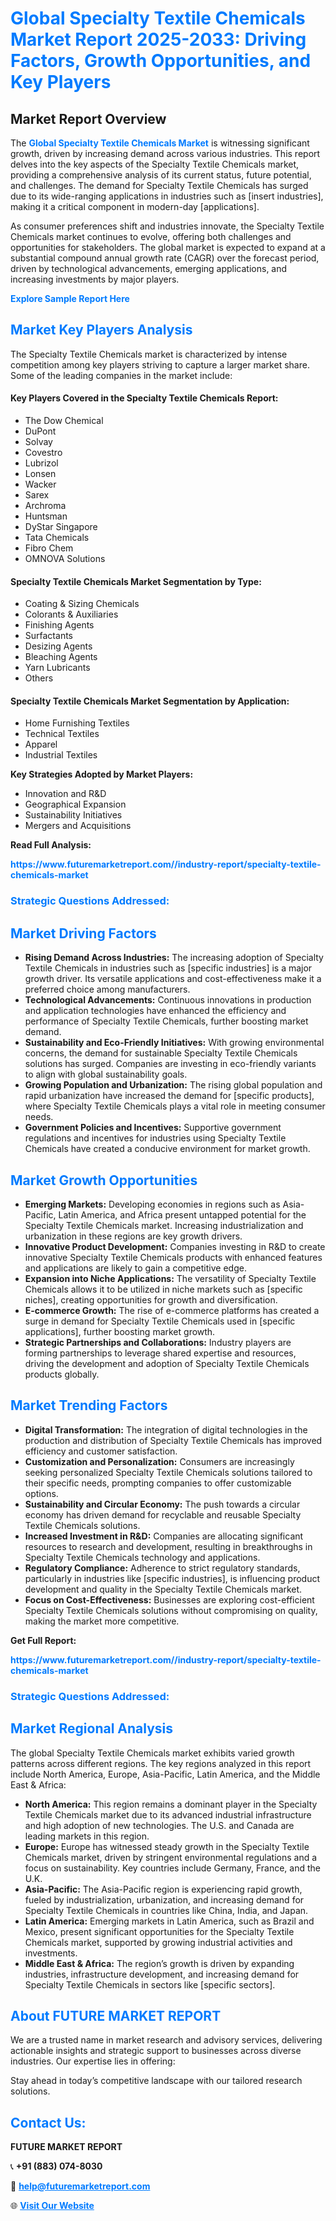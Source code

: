 <h1 style="color: #007BFF;">Global Specialty Textile Chemicals Market Report 2025-2033: Driving Factors, Growth Opportunities, and Key Players</h1>

<section id="overview">
<h2>Market Report Overview</h2>
<p>The <a href="https://www.futuremarketreport.com//industry-report/specialty-textile-chemicals-market" style="color: #007BFF; text-decoration: none;"><strong>Global Specialty Textile Chemicals Market</strong></a> is witnessing significant growth, driven by increasing demand across various industries. This report delves into the key aspects of the Specialty Textile Chemicals market, providing a comprehensive analysis of its current status, future potential, and challenges. The demand for Specialty Textile Chemicals has surged due to its wide-ranging applications in industries such as [insert industries], making it a critical component in modern-day [applications].</p>
<p>As consumer preferences shift and industries innovate, the Specialty Textile Chemicals market continues to evolve, offering both challenges and opportunities for stakeholders. The global market is expected to expand at a substantial compound annual growth rate (CAGR) over the forecast period, driven by technological advancements, emerging applications, and increasing investments by major players.</p>
</section>

<section id="overview">
<p><a href="https://www.futuremarketreport.com//request-sample/reportId=91676" style="color: #007BFF; text-decoration: none;"><strong>Explore Sample Report Here</strong></a></p>
</section>

<section id="key-players">
<h2 style="color: #007BFF;">Market Key Players Analysis</h2>
<p>The Specialty Textile Chemicals market is characterized by intense competition among key players striving to capture a larger market share. Some of the leading companies in the market include:</p>
<h4>Key Players Covered in the Specialty Textile Chemicals Report:</h4>
<ul><li>The Dow Chemical</li><li>DuPont</li><li>Solvay</li><li>Covestro</li><li>Lubrizol</li><li>Lonsen</li><li>Wacker</li><li>Sarex</li><li>Archroma</li><li>Huntsman</li><li>DyStar Singapore</li><li>Tata Chemicals</li><li>Fibro Chem</li><li>OMNOVA Solutions</li></ul>
<h4>Specialty Textile Chemicals Market Segmentation by Type:</h4>
<ul><li>Coating &amp; Sizing Chemicals</li><li>Colorants &amp; Auxiliaries</li><li>Finishing Agents</li><li>Surfactants</li><li>Desizing Agents</li><li>Bleaching Agents</li><li>Yarn Lubricants</li><li>Others</li></ul>

<h4>Specialty Textile Chemicals Market Segmentation by Application:</h4>
<ul><li>Home Furnishing Textiles</li><li>Technical Textiles</li><li>Apparel</li><li>Industrial Textiles</li></ul>
<p><strong>Key Strategies Adopted by Market Players:</strong></p>
<ul>
<li>Innovation and R&D</li>
<li>Geographical Expansion</li>
<li>Sustainability Initiatives</li>
<li>Mergers and Acquisitions</li>
</ul>
</section>

<section>
<p><strong>Read Full Analysis: </strong></p><a href="https://www.futuremarketreport.com//industry-report/specialty-textile-chemicals-market" style="color: #007BFF; text-decoration: none;"><strong>https://www.futuremarketreport.com//industry-report/specialty-textile-chemicals-market</strong></a>
<h3 style="color: #007BFF;">Strategic Questions Addressed:</h3>
</section>

<section id="driving-factors">
<h2 style="color: #007BFF;">Market Driving Factors</h2>
<ul>
<li><strong>Rising Demand Across Industries:</strong> The increasing adoption of Specialty Textile Chemicals in industries such as [specific industries] is a major growth driver. Its versatile applications and cost-effectiveness make it a preferred choice among manufacturers.</li>
<li><strong>Technological Advancements:</strong> Continuous innovations in production and application technologies have enhanced the efficiency and performance of Specialty Textile Chemicals, further boosting market demand.</li>
<li><strong>Sustainability and Eco-Friendly Initiatives:</strong> With growing environmental concerns, the demand for sustainable Specialty Textile Chemicals solutions has surged. Companies are investing in eco-friendly variants to align with global sustainability goals.</li>
<li><strong>Growing Population and Urbanization:</strong> The rising global population and rapid urbanization have increased the demand for [specific products], where Specialty Textile Chemicals plays a vital role in meeting consumer needs.</li>
<li><strong>Government Policies and Incentives:</strong> Supportive government regulations and incentives for industries using Specialty Textile Chemicals have created a conducive environment for market growth.</li>
</ul>
</section>

<section id="growth-opportunities">
<h2 style="color: #007BFF;">Market Growth Opportunities</h2>
<ul>
<li><strong>Emerging Markets:</strong> Developing economies in regions such as Asia-Pacific, Latin America, and Africa present untapped potential for the Specialty Textile Chemicals market. Increasing industrialization and urbanization in these regions are key growth drivers.</li>
<li><strong>Innovative Product Development:</strong> Companies investing in R&D to create innovative Specialty Textile Chemicals products with enhanced features and applications are likely to gain a competitive edge.</li>
<li><strong>Expansion into Niche Applications:</strong> The versatility of Specialty Textile Chemicals allows it to be utilized in niche markets such as [specific niches], creating opportunities for growth and diversification.</li>
<li><strong>E-commerce Growth:</strong> The rise of e-commerce platforms has created a surge in demand for Specialty Textile Chemicals used in [specific applications], further boosting market growth.</li>
<li><strong>Strategic Partnerships and Collaborations:</strong> Industry players are forming partnerships to leverage shared expertise and resources, driving the development and adoption of Specialty Textile Chemicals products globally.</li>
</ul>
</section>

<section id="trending-factors">
<h2 style="color: #007BFF;">Market Trending Factors</h2>
<ul>
<li><strong>Digital Transformation:</strong> The integration of digital technologies in the production and distribution of Specialty Textile Chemicals has improved efficiency and customer satisfaction.</li>
<li><strong>Customization and Personalization:</strong> Consumers are increasingly seeking personalized Specialty Textile Chemicals solutions tailored to their specific needs, prompting companies to offer customizable options.</li>
<li><strong>Sustainability and Circular Economy:</strong> The push towards a circular economy has driven demand for recyclable and reusable Specialty Textile Chemicals solutions.</li>
<li><strong>Increased Investment in R&D:</strong> Companies are allocating significant resources to research and development, resulting in breakthroughs in Specialty Textile Chemicals technology and applications.</li>
<li><strong>Regulatory Compliance:</strong> Adherence to strict regulatory standards, particularly in industries like [specific industries], is influencing product development and quality in the Specialty Textile Chemicals market.</li>
<li><strong>Focus on Cost-Effectiveness:</strong> Businesses are exploring cost-efficient Specialty Textile Chemicals solutions without compromising on quality, making the market more competitive.</li>
</ul>
</section>

<section>
<p><strong>Get Full Report: </strong></p><a href="https://www.futuremarketreport.com//industry-report/specialty-textile-chemicals-market" style="color: #007BFF; text-decoration: none;"><strong>https://www.futuremarketreport.com//industry-report/specialty-textile-chemicals-market</strong></a>
<h3 style="color: #007BFF;">Strategic Questions Addressed:</h3>
</section>


<section id="regional-analysis">
<h2 style="color: #007BFF;">Market Regional Analysis</h2>
<p>The global Specialty Textile Chemicals market exhibits varied growth patterns across different regions. The key regions analyzed in this report include North America, Europe, Asia-Pacific, Latin America, and the Middle East & Africa:</p>
<ul>
<li><strong>North America:</strong> This region remains a dominant player in the Specialty Textile Chemicals market due to its advanced industrial infrastructure and high adoption of new technologies. The U.S. and Canada are leading markets in this region.</li>
<li><strong>Europe:</strong> Europe has witnessed steady growth in the Specialty Textile Chemicals market, driven by stringent environmental regulations and a focus on sustainability. Key countries include Germany, France, and the U.K.</li>
<li><strong>Asia-Pacific:</strong> The Asia-Pacific region is experiencing rapid growth, fueled by industrialization, urbanization, and increasing demand for Specialty Textile Chemicals in countries like China, India, and Japan.</li>
<li><strong>Latin America:</strong> Emerging markets in Latin America, such as Brazil and Mexico, present significant opportunities for the Specialty Textile Chemicals market, supported by growing industrial activities and investments.</li>
<li><strong>Middle East & Africa:</strong> The region’s growth is driven by expanding industries, infrastructure development, and increasing demand for Specialty Textile Chemicals in sectors like [specific sectors].</li>
</ul>
</section>

<footer>
<h2 style="color: #007BFF;">About FUTURE MARKET REPORT</h2>
<p>We are a trusted name in market research and advisory services, delivering actionable insights and strategic support to businesses across diverse industries. Our expertise lies in offering:</p>

<p>Stay ahead in today’s competitive landscape with our tailored research solutions.</p>

<h2 style="color: #007BFF;">Contact Us:</h2>
<p><strong>FUTURE MARKET REPORT</strong></p>
<p>📞 <strong>+91 (883) 074-8030</strong></p>
<p>📧 <strong><a href="mailto:help@futuremarketreport.com" style="color: #007BFF;">help@futuremarketreport.com</a></strong></p>
<p>🌐 <strong><a href="https://www.futuremarketreport.com/" style="color: #007BFF;">Visit Our Website</a></strong></p>
</footer>